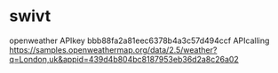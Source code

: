 # swivt

openweather
APIkey bbb88fa2a81eec6378b4a3c57d494ccf
APIcalling https://samples.openweathermap.org/data/2.5/weather?q=London,uk&appid=439d4b804bc8187953eb36d2a8c26a02
